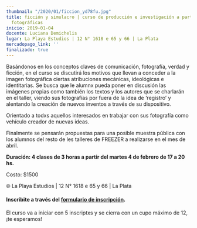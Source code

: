 ```yaml
---
thumbnail: "/2020/01/ficcion_yd78fu.jpg"
title: ficción y simulacro | curso de producción e investigación a partir de imágenes
  fotográficas
inicio: 2019-01-04
docente: Luciana Demichelis
lugar: La Playa Estudios | 12 N° 1618 e 65 y 66 | La Plata
mercadopago_link: ''
finalizado: true
---
```


Basándonos en los conceptos claves de comunicación, fotografía, verdad y ficción, en el curso se discutirá los motivos que llevan a conceder a la imagen fotográfica ciertas atribuciones mecánicas, ideológicas e identitarias. Se busca que le alumnx pueda poner en discusión las imágenes propias como también los textos y los autores que se charlarán en el taller, viendo sus fotografías por fuera de la idea de ‘registro’ y alentando la creación de nuevos inventos a través de su dispositivo.

Orientado a todxs aquellos interesados en trabajar con sus fotografía como vehículo creador de nuevas ideas.

Finalmente se pensarán propuestas para una posible muestra pública con los alumnos del resto de les talleres de FREEZER a realizarse en el mes de abril.

**Duración: 4 clases de 3 horas a partir del martes 4 de febrero de 17 a 20 hs.**

Costo: $1500

🌐 La Playa Estudios | 12 N° 1618 e 65 y 66 | La Plata

#### **Inscribite a través del** [**formulario de inscripción**](https://forms.gle/gaTQHfExsLHRY4Rr8 "formulario de inscripción")**.**

El curso va a iniciar con 5 inscriptxs y se cierra con un cupo máximo de 12, ¡te esperamos!